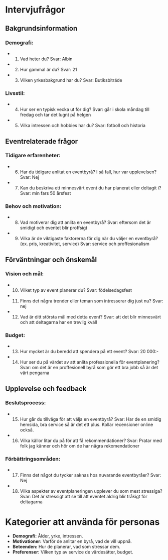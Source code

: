 # Intervjufrågor

## Bakgrundsinformation
### Demografi:
- 1. Vad heter du?
        Svar: Albin
        
- 2. Hur gammal är du?
        Svar: 21

- 3. Vilken yrkesbakgrund har du?
        Svar: Butiksbiträde

### Livsstil:
- 4. Hur ser en typisk vecka ut för dig?
        Svar: går i skola måndag till fredag och tar det lugnt på helgen
        
- 5. Vilka intressen och hobbies har du?
        Svar: fotboll och historia

## Eventrelaterade frågor
### Tidigare erfarenheter:
- 6. Har du tidigare anlitat en eventbyrå? I så fall, hur var           upplevelsen?
        Svar: Nej

- 7. Kan du beskriva ett minnesvärt event du har planerat eller deltagit i?
        Svar: min fars 50 årsfest

### Behov och motivation:
- 8. Vad motiverar dig att anlita en eventbyrå?
        Svar: eftersom det är smidigt och eventet blir proffsigt

- 9. Vilka är de viktigaste faktorerna för dig när du väljer en eventbyrå? (ex. pris, kreativitet, service)
        Svar: service och proffesionalism

## Förväntningar och önskemål
### Vision och mål:
- 10. Vilket typ av event planerar du?
        Svar: födelsedagsfest

- 11. Finns det några trender eller teman som intresserar dig just nu?
        Svar: nej

- 12. Vad är ditt största mål med detta event?
        Svar: att det blir minnesvärt och att deltagarna har en trevlig kväll

### Budget:
- 13. Hur mycket är du beredd att spendera på ett event?
        Svar: 20 000:-

- 14. Hur ser du på värdet av att anlita professionella för eventplanering?
        Svar: om det är en proffesionell byrå som gör ett bra jobb så är det värt pengarna

## Upplevelse och feedback
### Beslutsprocess:
- 15. Hur går du tillväga för att välja en eventbyrå?
        Svar: Har de en smidig hemsida, bra service så är det ett plus. Kollar recensioner online också.

- 16. Vilka källor litar du på för att få rekommendationer?
        Svar: Pratar med folk jag känner och hör om de har några rekomendationer

### Förbättringsområden:
- 17. Finns det något du tycker saknas hos nuvarande eventbyråer?
        Svar: Nej

- 18. Vilka aspekter av eventplaneringen upplever du som mest stressiga?
        Svar: Det är stressigt att se till att eventet aldrig blir tråkigt för deltagarna

# Kategorier att använda för personas
- **Demografi:** Ålder, yrke, intressen.
- **Motivationer:** Varför de anlitar en byrå, vad de vill uppnå.
- **Beteenden:** Hur de planerar, vad som stressar dem.
- **Preferenser:** Vilken typ av service de värdesätter, budget.